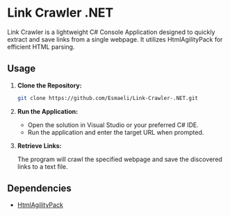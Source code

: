 # Link Crawler .NET

Link Crawler is a lightweight C# Console Application designed to quickly extract and save links from a single webpage. It utilizes HtmlAgilityPack for efficient HTML parsing.

## Usage

1. **Clone the Repository:**

    ```bash
    git clone https://github.com/Esmaeli/Link-Crawler-.NET.git
    ```

2. **Run the Application:**

    - Open the solution in Visual Studio or your preferred C# IDE.
    - Run the application and enter the target URL when prompted.

3. **Retrieve Links:**

    The program will crawl the specified webpage and save the discovered links to a text file.

## Dependencies

- [HtmlAgilityPack](https://www.nuget.org/packages/HtmlAgilityPack/)

